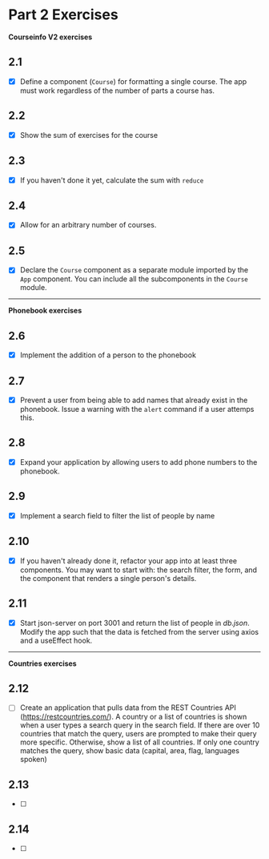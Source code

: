 # Part 2 Exercises

**Courseinfo V2 exercises**
## 2.1
- [x] Define a component (`Course`) for formatting a single course. The app must work regardless of the number of parts a course has.

## 2.2
- [x] Show the sum of exercises for the course

## 2.3
- [x] If you haven't done it yet, calculate the sum with `reduce`

## 2.4
- [x] Allow for an arbitrary number of courses.

## 2.5
- [x] Declare the `Course` component as a separate module imported by the `App` component. You can include all the subcomponents in the `Course` module.

---
**Phonebook exercises**

## 2.6
- [x] Implement the addition of a person to the phonebook

## 2.7
- [x] Prevent a user from being able to add names that already exist in the phonebook. Issue a warning with the `alert` command if a user attemps this.

## 2.8
- [x] Expand your application by allowing users to add phone numbers to the phonebook.

## 2.9
- [x] Implement a search field to filter the list of people by name

## 2.10
- [x] If you haven't already done it, refactor your app into at least three components. You may want to start  with: the search filter, the form, and the component that renders a single person's details.

## 2.11
- [x] Start json-server on port 3001 and return the list of people in *db.json*. Modify the app such that the data is fetched from the server using axios and a useEffect hook.

---
**Countries exercises**
## 2.12
- [ ] Create an application that pulls data from the REST Countries API (https://restcountries.com/). A country or a list of countries is shown when a user types a search query in the search field. If there are over 10 countries that match the query, users are prompted to make their query more specific. Otherwise, show a list of all countries. If only one country matches the query, show basic data (capital, area, flag, languages spoken)

## 2.13
- [ ]

## 2.14
- [ ]